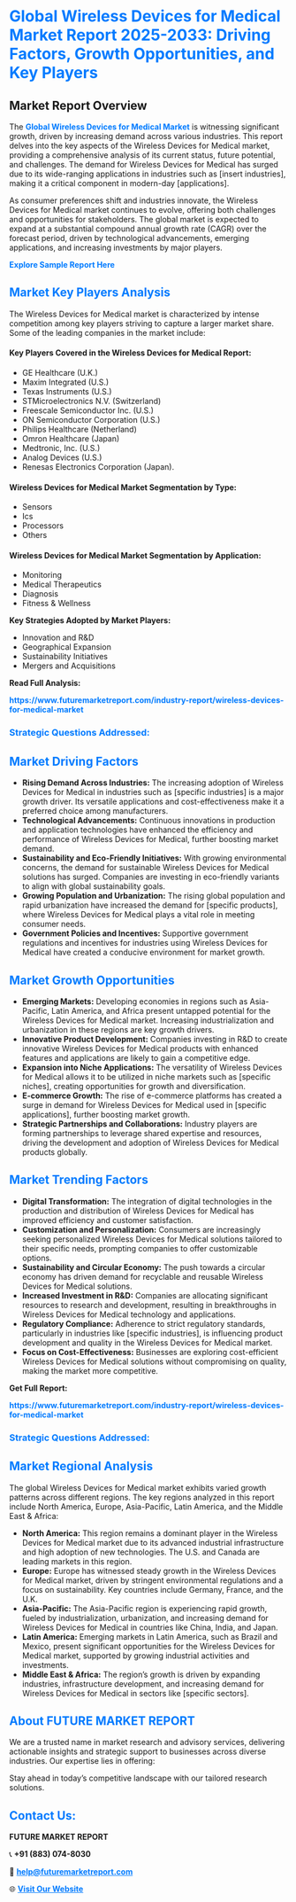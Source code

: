 <h1 style="color: #007BFF;">Global Wireless Devices for Medical Market Report 2025-2033: Driving Factors, Growth Opportunities, and Key Players</h1>

<section id="overview">
<h2>Market Report Overview</h2>
<p>The <a href="https://www.futuremarketreport.com/industry-report/wireless-devices-for-medical-market" style="color: #007BFF; text-decoration: none;"><strong>Global Wireless Devices for Medical Market</strong></a> is witnessing significant growth, driven by increasing demand across various industries. This report delves into the key aspects of the Wireless Devices for Medical market, providing a comprehensive analysis of its current status, future potential, and challenges. The demand for Wireless Devices for Medical has surged due to its wide-ranging applications in industries such as [insert industries], making it a critical component in modern-day [applications].</p>
<p>As consumer preferences shift and industries innovate, the Wireless Devices for Medical market continues to evolve, offering both challenges and opportunities for stakeholders. The global market is expected to expand at a substantial compound annual growth rate (CAGR) over the forecast period, driven by technological advancements, emerging applications, and increasing investments by major players.</p>
</section>

<section id="overview">
<p><a href="https://www.futuremarketreport.com/request-sample/reportId=90690" style="color: #007BFF; text-decoration: none;"><strong>Explore Sample Report Here</strong></a></p>
</section>

<section id="key-players">
<h2 style="color: #007BFF;">Market Key Players Analysis</h2>
<p>The Wireless Devices for Medical market is characterized by intense competition among key players striving to capture a larger market share. Some of the leading companies in the market include:</p>
<h4>Key Players Covered in the Wireless Devices for Medical Report:</h4>
<ul><li>GE Healthcare (U.K.)</li><li>Maxim Integrated (U.S.)</li><li>Texas Instruments (U.S.)</li><li>STMicroelectronics N.V. (Switzerland)</li><li>Freescale Semiconductor Inc. (U.S.)</li><li>ON Semiconductor Corporation (U.S.)</li><li>Philips Healthcare (Netherland)</li><li>Omron Healthcare (Japan)</li><li>Medtronic, Inc. (U.S.)</li><li>Analog Devices (U.S.)</li><li>Renesas Electronics Corporation (Japan).</li></ul>
<h4>Wireless Devices for Medical Market Segmentation by Type:</h4>
<ul><li>Sensors</li><li>Ics</li><li>Processors</li><li>Others</li></ul>

<h4>Wireless Devices for Medical Market Segmentation by Application:</h4>
<ul><li>Monitoring</li><li>Medical Therapeutics</li><li>Diagnosis</li><li>Fitness &amp; Wellness</li></ul>
<p><strong>Key Strategies Adopted by Market Players:</strong></p>
<ul>
<li>Innovation and R&D</li>
<li>Geographical Expansion</li>
<li>Sustainability Initiatives</li>
<li>Mergers and Acquisitions</li>
</ul>
</section>

<section>
<p><strong>Read Full Analysis: </strong></p><a href="https://www.futuremarketreport.com/industry-report/wireless-devices-for-medical-market" style="color: #007BFF; text-decoration: none;"><strong>https://www.futuremarketreport.com/industry-report/wireless-devices-for-medical-market</strong></a>
<h3 style="color: #007BFF;">Strategic Questions Addressed:</h3>
</section>

<section id="driving-factors">
<h2 style="color: #007BFF;">Market Driving Factors</h2>
<ul>
<li><strong>Rising Demand Across Industries:</strong> The increasing adoption of Wireless Devices for Medical in industries such as [specific industries] is a major growth driver. Its versatile applications and cost-effectiveness make it a preferred choice among manufacturers.</li>
<li><strong>Technological Advancements:</strong> Continuous innovations in production and application technologies have enhanced the efficiency and performance of Wireless Devices for Medical, further boosting market demand.</li>
<li><strong>Sustainability and Eco-Friendly Initiatives:</strong> With growing environmental concerns, the demand for sustainable Wireless Devices for Medical solutions has surged. Companies are investing in eco-friendly variants to align with global sustainability goals.</li>
<li><strong>Growing Population and Urbanization:</strong> The rising global population and rapid urbanization have increased the demand for [specific products], where Wireless Devices for Medical plays a vital role in meeting consumer needs.</li>
<li><strong>Government Policies and Incentives:</strong> Supportive government regulations and incentives for industries using Wireless Devices for Medical have created a conducive environment for market growth.</li>
</ul>
</section>

<section id="growth-opportunities">
<h2 style="color: #007BFF;">Market Growth Opportunities</h2>
<ul>
<li><strong>Emerging Markets:</strong> Developing economies in regions such as Asia-Pacific, Latin America, and Africa present untapped potential for the Wireless Devices for Medical market. Increasing industrialization and urbanization in these regions are key growth drivers.</li>
<li><strong>Innovative Product Development:</strong> Companies investing in R&D to create innovative Wireless Devices for Medical products with enhanced features and applications are likely to gain a competitive edge.</li>
<li><strong>Expansion into Niche Applications:</strong> The versatility of Wireless Devices for Medical allows it to be utilized in niche markets such as [specific niches], creating opportunities for growth and diversification.</li>
<li><strong>E-commerce Growth:</strong> The rise of e-commerce platforms has created a surge in demand for Wireless Devices for Medical used in [specific applications], further boosting market growth.</li>
<li><strong>Strategic Partnerships and Collaborations:</strong> Industry players are forming partnerships to leverage shared expertise and resources, driving the development and adoption of Wireless Devices for Medical products globally.</li>
</ul>
</section>

<section id="trending-factors">
<h2 style="color: #007BFF;">Market Trending Factors</h2>
<ul>
<li><strong>Digital Transformation:</strong> The integration of digital technologies in the production and distribution of Wireless Devices for Medical has improved efficiency and customer satisfaction.</li>
<li><strong>Customization and Personalization:</strong> Consumers are increasingly seeking personalized Wireless Devices for Medical solutions tailored to their specific needs, prompting companies to offer customizable options.</li>
<li><strong>Sustainability and Circular Economy:</strong> The push towards a circular economy has driven demand for recyclable and reusable Wireless Devices for Medical solutions.</li>
<li><strong>Increased Investment in R&D:</strong> Companies are allocating significant resources to research and development, resulting in breakthroughs in Wireless Devices for Medical technology and applications.</li>
<li><strong>Regulatory Compliance:</strong> Adherence to strict regulatory standards, particularly in industries like [specific industries], is influencing product development and quality in the Wireless Devices for Medical market.</li>
<li><strong>Focus on Cost-Effectiveness:</strong> Businesses are exploring cost-efficient Wireless Devices for Medical solutions without compromising on quality, making the market more competitive.</li>
</ul>
</section>

<section>
<p><strong>Get Full Report: </strong></p><a href="https://www.futuremarketreport.com/industry-report/wireless-devices-for-medical-market" style="color: #007BFF; text-decoration: none;"><strong>https://www.futuremarketreport.com/industry-report/wireless-devices-for-medical-market</strong></a>
<h3 style="color: #007BFF;">Strategic Questions Addressed:</h3>
</section>


<section id="regional-analysis">
<h2 style="color: #007BFF;">Market Regional Analysis</h2>
<p>The global Wireless Devices for Medical market exhibits varied growth patterns across different regions. The key regions analyzed in this report include North America, Europe, Asia-Pacific, Latin America, and the Middle East & Africa:</p>
<ul>
<li><strong>North America:</strong> This region remains a dominant player in the Wireless Devices for Medical market due to its advanced industrial infrastructure and high adoption of new technologies. The U.S. and Canada are leading markets in this region.</li>
<li><strong>Europe:</strong> Europe has witnessed steady growth in the Wireless Devices for Medical market, driven by stringent environmental regulations and a focus on sustainability. Key countries include Germany, France, and the U.K.</li>
<li><strong>Asia-Pacific:</strong> The Asia-Pacific region is experiencing rapid growth, fueled by industrialization, urbanization, and increasing demand for Wireless Devices for Medical in countries like China, India, and Japan.</li>
<li><strong>Latin America:</strong> Emerging markets in Latin America, such as Brazil and Mexico, present significant opportunities for the Wireless Devices for Medical market, supported by growing industrial activities and investments.</li>
<li><strong>Middle East & Africa:</strong> The region’s growth is driven by expanding industries, infrastructure development, and increasing demand for Wireless Devices for Medical in sectors like [specific sectors].</li>
</ul>
</section>

<footer>
<h2 style="color: #007BFF;">About FUTURE MARKET REPORT</h2>
<p>We are a trusted name in market research and advisory services, delivering actionable insights and strategic support to businesses across diverse industries. Our expertise lies in offering:</p>

<p>Stay ahead in today’s competitive landscape with our tailored research solutions.</p>

<h2 style="color: #007BFF;">Contact Us:</h2>
<p><strong>FUTURE MARKET REPORT</strong></p>
<p>📞 <strong>+91 (883) 074-8030</strong></p>
<p>📧 <strong><a href="mailto:help@futuremarketreport.com" style="color: #007BFF;">help@futuremarketreport.com</a></strong></p>
<p>🌐 <strong><a href="https://www.futuremarketreport.com/" style="color: #007BFF;">Visit Our Website</a></strong></p>
</footer>